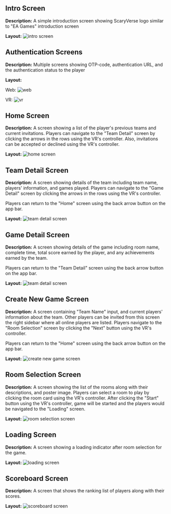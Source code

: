 ## **Intro Screen**
**Description:**
A simple introduction screen showing ScaryVerse logo similar to "EA Games" introduction screen

**Layout:**
![intro screen](../images/intro.png)

## **Authentication Screens**
**Description:**
Multiple screens showing OTP-code, authentication URL, and the authentication status to the player

**Layout:**

Web:
![web](../images/authentication_screen_web-otp.jpg)

VR:
![vr](../images/authentication_screen_vr.jpg)

## **Home Screen**
**Description:**
A screen showing a list of the player's previous teams and current invitations. Players can navigate to the "Team Detail" screen by clicking the arrows in the rows using the VR's controller. Also, invitations can be accepted or declined using the VR's controller.

**Layout:**
![home screen](../images/home.png)

## **Team Detail Screen**
**Description:**
A screen showing details of the team including team name, players' information, and games played. Players can navigate to the "Game Detail" screen by clicking the arrows in the rows using the VR's controller.

Players can return to the "Home" screen using the back arrow button on the app bar.

**Layout:**
![team detail screen](../images/team_detail.png)

## **Game Detail Screen**
**Description:**
A screen showing details of the game including room name, complete time, total score earned by the player, and any achievements earned by the team.

Players can return to the "Team Detail" screen using the back arrow button on the app bar.

**Layout:**
![team detail screen](../images/game_detail.png)

## **Create New Game Screen**
**Description:**
A screen containing "Team Name" input, and current players' information about the team. Other players can be invited from this screen the right sidebar where all online players are listed. Players navigate to the "Room Selection" screen by clicking the "Next" button using the VR's controller.

Players can return to the "Home" screen using the back arrow button on the app bar.

**Layout:**
![create new game screen](../images/create_new_game.png)

## **Room Selection Screen**
**Description:**
A screen showing the list of the rooms along with their descriptions, and poster image. Players can select a room to play by clicking the room card using the VR's controller. After clicking the "Start" button using the VR's controller, game will be started and the players would be navigated to the "Loading" screen.

**Layout:**
![room selection screen](../images/room_select.png)

## **Loading Screen**
**Description:**
A screen showing a loading indicator after room selection for the game.

**Layout:**
![loading screen](../images/loading.png)

## **Scoreboard Screen**
**Description:**
A screen that shows the ranking list of players along with their scores.

**Layout:**
![scoreboard screen](../images/scoreboard.png)